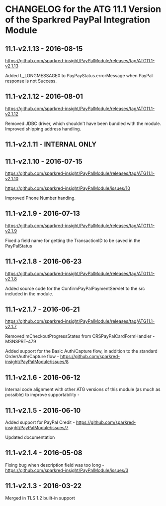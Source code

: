 # CHANGELOG for the ATG 11.1 Version of the Sparkred PayPal Integration Module

##	11.1-v2.1.13 - 2016-08-15
https://github.com/sparkred-insight/PayPalModule/releases/tag/ATG11.1-v2.1.13

Added L_LONGMESSAGE0 to PayPayStatus.errorMessage when PayPal response is not Success.

##	11.1-v2.1.12 - 2016-08-01
https://github.com/sparkred-insight/PayPalModule/releases/tag/ATG11.1-v2.1.12

Removed JDBC driver, which shouldn't have been bundled with the module.
Improved shipping address handling.

##	11.1-v2.1.11 - INTERNAL ONLY

##	11.1-v2.1.10 - 2016-07-15
https://github.com/sparkred-insight/PayPalModule/releases/tag/ATG11.1-v2.1.10

https://github.com/sparkred-insight/PayPalModule/issues/10

Improved Phone Number handing.


##	11.1-v2.1.9 - 2016-07-13
https://github.com/sparkred-insight/PayPalModule/releases/tag/ATG11.1-v2.1.9

Fixed a field name for getting the TransactionID to be saved in the PayPalStatus

##	11.1-v2.1.8 - 2016-06-23
https://github.com/sparkred-insight/PayPalModule/releases/tag/ATG11.1-v2.1.8

Added source code for the ConfirmPayPalPaymentServlet to the src included in the module.


##	11.1-v2.1.7 - 2016-06-21
https://github.com/sparkred-insight/PayPalModule/releases/tag/ATG11.1-v2.1.7

Removed mCheckoutProgressStates from CRSPayPalCardFormHandler - MSNSPRT-479

Added support for the Basic Auth/Capture flow, in addition to the standard Order/Auth/Capture flow - https://github.com/sparkred-insight/PayPalModule/issues/8



##	11.1-v2.1.6 - 2016-06-12

Internal code alignment with other ATG versions of this module (as much as possible) to improve supportability - 

##	11.1-v2.1.5 - 2016-06-10

Added support for PayPal Credit - https://github.com/sparkred-insight/PayPalModule/issues/7

Updated documentation


##	11.1-v2.1.4 - 2016-05-08

Fixing bug when description field was too long - https://github.com/sparkred-insight/PayPalModule/issues/3


##	11.1-v2.1.3 - 2016-03-22

Merged in TLS 1.2 built-in support

